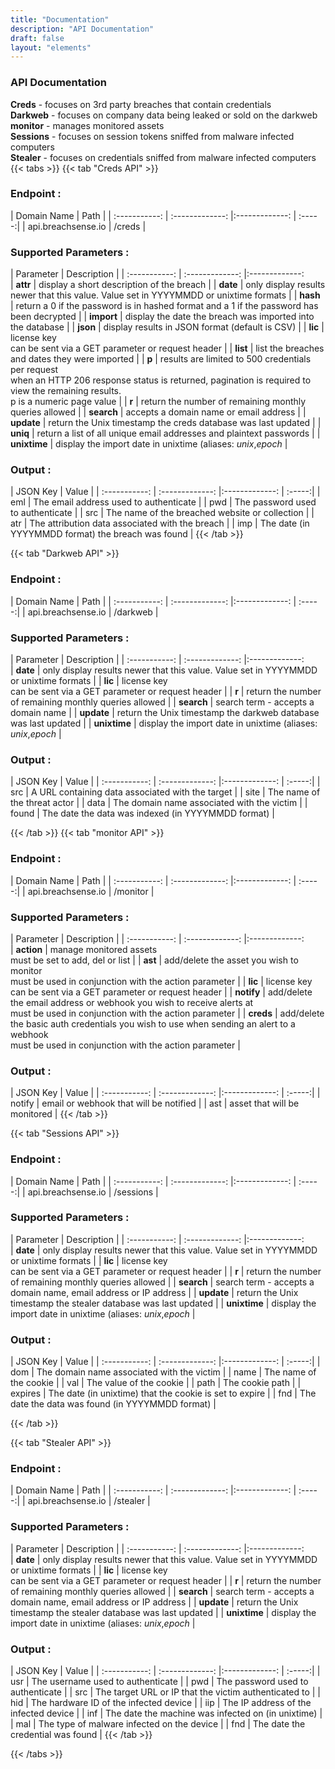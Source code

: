 ```yaml
---
title: "Documentation"
description: "API Documentation"
draft: false
layout: "elements"
---
```


### API Documentation
**Creds** - focuses on 3rd party breaches that contain credentials<br>
**Darkweb** - focuses on company data being leaked or sold on the darkweb<br>
**monitor** - manages monitored assets<br>
**Sessions** - focuses on session tokens sniffed from malware infected computers<br>
**Stealer** - focuses on credentials sniffed from malware infected computers
{{< tabs >}}
  {{< tab "Creds API" >}}
### Endpoint :
| Domain Name           | Path             | 
| :-----------: | :-------------:     |:-------------:    | :-----:|
| api.breachsense.io      | /creds      | 

### Supported Parameters :
| Parameter           | Description             |
| :-----------: | :-------------:     |:-------------:   
| **attr**      | display a short description of the breach      |
| **date**      | only display results newer that this value. Value set in YYYYMMDD or unixtime formats      |
| **hash**      |  return a 0 if the password is in hashed format and a 1 if the password has been decrypted     |
| **import**      | display the date the breach was imported into the database      |
| **json**      |  display results in JSON format (default is CSV)     |
| **lic**      | license key<br>can be sent via a GET parameter or request header      |
| **list**      | list the breaches and dates they were imported      |
| **p**      | results are limited to 500 credentials per request<br>when an HTTP 206 response status is returned, pagination is required to view the remaining results.<br>p is a numeric page value      |
| **r**      | return the number of remaining monthly queries allowed      |
| **search**      | accepts a domain name or email address      | 
| **update**      | return the Unix timestamp the creds database was last updated      |
| **uniq**      | return a list of all unique email addresses and plaintext passwords      |
| **unixtime**      | display the import date in unixtime (aliases: <i>unix</i>,<i>epoch</i>      |

### Output :
| JSON Key           | Value             |
| :-----------: | :-------------:     |:-------------:    | :-----:|
| eml      | The email address used to authenticate      |
| pwd      | The password used to authenticate      |
| src      | The name of the breached website or collection      |
| atr      | The attribution data associated with the breach     |
| imp      | The date (in YYYYMMDD format) the breach was found      |
  {{< /tab >}}

  {{< tab "Darkweb API" >}}
### Endpoint :
| Domain Name           | Path             | 
| :-----------: | :-------------:     |:-------------:    | :-----:|
| api.breachsense.io      | /darkweb      | 

### Supported Parameters :
| Parameter           | Description             |
| :-----------: | :-------------:     |:-------------:   
| **date**      | only display results newer that this value. Value set in YYYYMMDD or unixtime formats      |
| **lic**      | license key<br>can be sent via a GET parameter or request header      |
| **r**      | return the number of remaining monthly queries allowed      |
| **search**      | search term - accepts a domain name      | 
| **update**      | return the Unix timestamp the darkweb database was last updated      |
| **unixtime**      | display the import date in unixtime (aliases: <i>unix</i>,<i>epoch</i>      |

### Output :
| JSON Key           | Value             |
| :-----------: | :-------------:     |:-------------:    | :-----:|
| src      | A URL containing data associated with the target      |
| site      | The name of the threat actor      |
| data      | The domain name associated with the victim      |
| found      | The date the data was indexed (in YYYYMMDD format)      |
 
  {{< /tab >}}
  {{< tab "monitor API" >}}
### Endpoint :
| Domain Name           | Path             | 
| :-----------: | :-------------:     |:-------------:    | :-----:|
| api.breachsense.io      | /monitor      | 

### Supported Parameters :
| Parameter           | Description             |
| :-----------: | :-------------:     |:-------------:   
| **action**      | manage monitored assets<br> must be set to add, del or list      |
| **ast**      | add/delete the asset you wish to monitor<br>must be used in conjunction with the action parameter      |
| **lic**      | license key<br>can be sent via a GET parameter or request header      |
| **notify**      | add/delete the email address or webhook you wish to receive alerts at<br>must be used in conjunction with the action parameter      |
| **creds**      | add/delete the basic auth credentials you wish to use when sending an alert to a webhook<br>must be used in conjunction with the action parameter      |

### Output :
| JSON Key           | Value             |
| :-----------: | :-------------:     |:-------------:    | :-----:|
| notify      | email or webhook that will be notified      |
| ast      | asset that will be monitored      |
  {{< /tab >}}

  {{< tab "Sessions API" >}}
### Endpoint :
| Domain Name           | Path             | 
| :-----------: | :-------------:     |:-------------:    | :-----:|
| api.breachsense.io      | /sessions      | 

### Supported Parameters :
| Parameter           | Description             |
| :-----------: | :-------------:     |:-------------:   
| **date**      | only display results newer that this value. Value set in YYYYMMDD or unixtime formats      |
| **lic**      | license key<br>can be sent via a GET parameter or request header      |
| **r**      | return the number of remaining monthly queries allowed      |
| **search**      | search term - accepts a domain name, email address or IP address     | 
| **update**      | return the Unix timestamp the stealer database was last updated      |
| **unixtime**      | display the import date in unixtime (aliases: <i>unix</i>,<i>epoch</i>      |

### Output :
| JSON Key           | Value             |
| :-----------: | :-------------:     |:-------------:    | :-----:|
| dom      | The domain name associated with the victim      |
| name      | The name of the cookie      |
| val      | The value of the cookie      |
| path      | The cookie path     |
| expires      | The date (in unixtime) that the cookie is set to expire      |
| fnd      | The date the data was found (in YYYYMMDD format)      |
 
  {{< /tab >}}

  {{< tab "Stealer API" >}}
### Endpoint :
| Domain Name           | Path             | 
| :-----------: | :-------------:     |:-------------:    | :-----:|
| api.breachsense.io      | /stealer      | 

### Supported Parameters :
| Parameter           | Description             |
| :-----------: | :-------------:     |:-------------:   
| **date**      | only display results newer that this value. Value set in YYYYMMDD or unixtime formats      |
| **lic**      | license key<br>can be sent via a GET parameter or request header      |
| **r**      | return the number of remaining monthly queries allowed      |
| **search**      | search term - accepts a domain name, email address or IP address     | 
| **update**      | return the Unix timestamp the stealer database was last updated      |
| **unixtime**      | display the import date in unixtime (aliases: <i>unix</i>,<i>epoch</i>      |

### Output :
| JSON Key           | Value             |
| :-----------: | :-------------:     |:-------------:    | :-----:|
| usr      | The username used to authenticate      |
| pwd      | The password used to authenticate      |
| src      | The target URL or IP that the victim authenticated to      |
| hid      | The hardware ID of the infected device     |
| iip      | The IP address of the infected device      |
| inf      | The date the machine was infected on (in unixtime)      |
| mal      | The type of malware infected on the device      |
| fnd      | The date the credential was found      |
  {{< /tab >}}

{{< /tabs >}}
